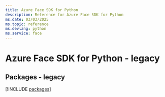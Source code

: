 ```yaml
---
title: Azure Face SDK for Python
description: Reference for Azure Face SDK for Python
ms.date: 03/03/2025
ms.topic: reference
ms.devlang: python
ms.service: face
---
```

# Azure Face SDK for Python - legacy
## Packages - legacy
[!INCLUDE [packages](face-index.md)]